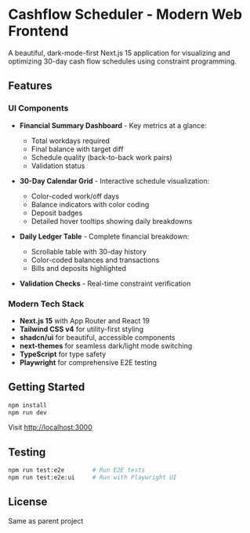 # Cashflow Scheduler - Modern Web Frontend

A beautiful, dark-mode-first Next.js 15 application for visualizing and optimizing 30-day cash flow schedules using constraint programming.

## Features

### UI Components

- **Financial Summary Dashboard** - Key metrics at a glance:
  - Total workdays required
  - Final balance with target diff
  - Schedule quality (back-to-back work pairs)
  - Validation status

- **30-Day Calendar Grid** - Interactive schedule visualization:
  - Color-coded work/off days
  - Balance indicators with color coding
  - Deposit badges
  - Detailed hover tooltips showing daily breakdowns

- **Daily Ledger Table** - Complete financial breakdown:
  - Scrollable table with 30-day history
  - Color-coded balances and transactions
  - Bills and deposits highlighted

- **Validation Checks** - Real-time constraint verification

### Modern Tech Stack

- **Next.js 15** with App Router and React 19
- **Tailwind CSS v4** for utility-first styling
- **shadcn/ui** for beautiful, accessible components
- **next-themes** for seamless dark/light mode switching
- **TypeScript** for type safety
- **Playwright** for comprehensive E2E testing

## Getting Started

```bash
npm install
npm run dev
```

Visit [http://localhost:3000](http://localhost:3000)

## Testing

```bash
npm run test:e2e        # Run E2E tests
npm run test:e2e:ui     # Run with Playwright UI
```

## License

Same as parent project
